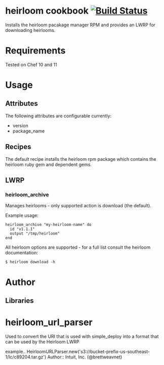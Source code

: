# heirloom cookbook [![Build Status](https://secure.travis-ci.org/intuit/heirloom-cookbook.png?branch=master)](http://travis-ci.org/intuit/heirloom-cookbook)

Installs the heirloom pacakage manager RPM and provides an LWRP for downloading heirlooms.

# Requirements

Tested on Chef 10 and 11

# Usage

## Attributes

The following attributes are configurable currently:

 * version
 * package_name

## Recipes

The default recipe installs the heirloom rpm package which contains the heirloom ruby gem and dependent gems.

## LWRP

### heirloom\_archive

Manages heirlooms - only supported action is download (the default).

Example usage:

    heirloom_archive "my-heirloom-name" do
      id "v1.1.1"
      output "/tmp/heirloom"
    end

All heirloom options are supported - for a full list consult the heirloom documentation:

    $ heirloom download -h

# Author

## Libraries

# heirloom_url_parser

Used to convert the URI that is used with simple_deploy into a format that can be used by the Heirloom LWRP

example..
HeirloomURLParser.new('s3://bucket-prefix-us-southeast-1/lc/c89204.tar.gz')
Author:: Intuit, Inc. (@brettweavnet)
